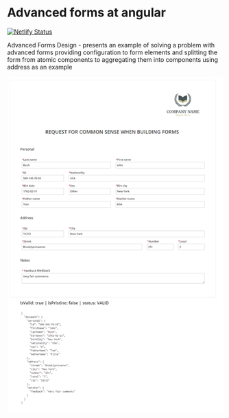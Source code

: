 # Advanced forms at angular

[![Netlify Status](https://api.netlify.com/api/v1/badges/e5f47c52-59ec-4663-a068-343f0d61ac7d/deploy-status)](https://app.netlify.com/sites/cb-advanced-forms/deploys)

Advanced Forms Design - presents an example of solving a problem 
with advanced forms providing configuration to form elements and 
splitting the form from atomic components to aggregating them 
into components using address as an example

![alt text](https://raw.githubusercontent.com/CrisBogucki/cb-advanced-forms/master/assets/img2.png)
